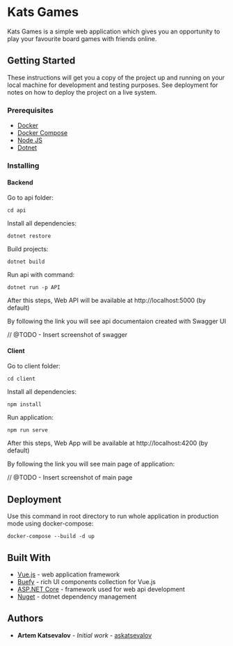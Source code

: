 # Kats Games

Kats Games is a simple web application which gives you an opportunity to play your favourite board games with friends online.

## Getting Started

These instructions will get you a copy of the project up and running on your local machine for development and testing purposes. See deployment for notes on how to deploy the project on a live system.

### Prerequisites

- [Docker](https://docs.docker.com/get-docker/)
- [Docker Compose](https://docs.docker.com/compose/install/)
- [Node JS](https://nodejs.org/en/download/)
- [Dotnet](https://dotnet.microsoft.com/download)

### Installing

#### Backend

Go to api folder:

```
cd api
```

Install all dependencies:

```
dotnet restore
```

Build projects:

```
dotnet build
```

Run api with command:

```
dotnet run -p API
```

After this steps, Web API will be available at http://localhost:5000 (by default)

By following the link you will see api documentaion created with Swagger UI

// @TODO - Insert screenshot of swagger

#### Client

Go to client folder:

```
cd client
```

Install all dependencies:

```
npm install
```

Run application:

```
npm run serve
```

After this steps, Web App will be available at http://localhost:4200 (by default)

By following the link you will see main page of application:

// @TODO - Insert screenshot of main page

## Deployment

Use this command in root directory to run whole application in production mode using docker-compose:

```
docker-compose --build -d up
```

## Built With

* [Vue.js](https://vuejs.org/) - web application framework
* [Buefy](https://buefy.org/) - rich UI components collection for Vue.js
* [ASP.NET Core](https://docs.microsoft.com/ru-ru/aspnet/core/) - framework used for web api development
* [Nuget](https://www.nuget.org/) - dotnet dependency management

## Authors

* **Artem Katsevalov** - *Initial work* - [askatsevalov](https://github.com/askatsevalov)
